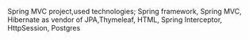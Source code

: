 Spring MVC project,used technologies; Spring framework, Spring MVC, Hibernate as vendor of JPA,Thymeleaf, HTML, Spring Interceptor, HttpSession, Postgres    
